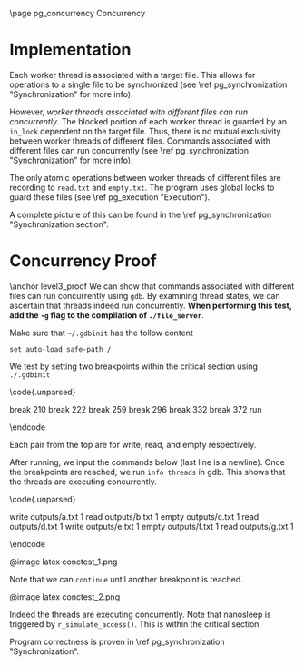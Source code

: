 \page pg_concurrency Concurrency

# Implementation
Each worker thread is associated with a target file. This allows for operations to a single file to be synchronized (see \ref pg_synchronization "Synchronization" for more info).

However, *worker threads associated with different files can run concurrently*. The blocked portion of each worker thread is guarded by an `in_lock` dependent on the target file. Thus, there is no mutual exclusivity between worker threads of different files. Commands associated with different files can run concurrently (see \ref pg_synchronization "Synchronization" for more info).

The only atomic operations between worker threads of different files are recording to `read.txt` and `empty.txt`. The program uses global locks to guard these files (see \ref pg_execution "Execution").

A complete picture of this can be found in the \ref pg_synchronization "Synchronization section".

# Concurrency Proof
\anchor level3_proof
We can show that commands associated with different files can run concurrently using `gdb`. By examining thread states, we can ascertain that threads indeed run concurrently. **When performing this test, add the `-g` flag to the compilation of `./file_server`**.

Make sure that `~/.gdbinit` has the follow content

```
set auto-load safe-path /
```

We test by setting two breakpoints within the critical section using `./.gdbinit`

\code{.unparsed}

break 210
break 222
break 259
break 296
break 332
break 372
run

\endcode

Each pair from the top are for write, read, and empty respectively.

After running, we input the commands below (last line is a newline). Once the breakpoints are reached, we run `info threads` in gdb. This shows that the threads are executing concurrently.

\code{.unparsed}

write outputs/a.txt 1
read outputs/b.txt 1
empty outputs/c.txt 1
read outputs/d.txt 1
write outputs/e.txt 1
empty outputs/f.txt 1
read outputs/g.txt 1

\endcode

@image latex conctest_1.png

Note that we can `continue` until another breakpoint is reached.

@image latex conctest_2.png

Indeed the threads are executing concurrently. Note that nanosleep is triggered by `r_simulate_access()`. This is within the critical section.

Program correctness is proven in \ref pg_synchronization "Synchronization".
